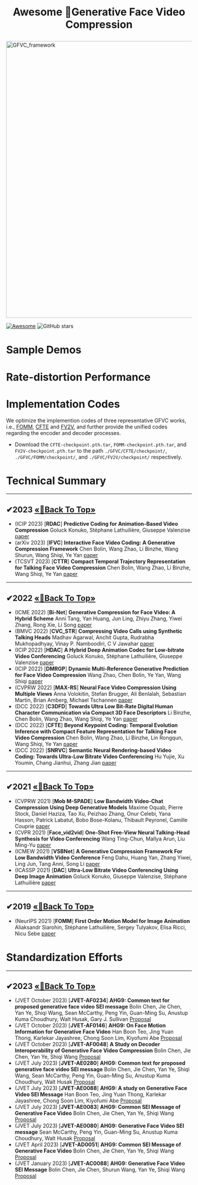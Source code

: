 # <p align=center> Awesome 🎉Generative Face Video Compression </p>

<img width="750" alt="GFVC_framework" src="https://github.com/Berlin0610/Awesome-Generative-Face-Video-Compression/assets/80899378/2e356fe5-7235-4a94-add5-9102ea6771cd">

[![Awesome](https://cdn.rawgit.com/sindresorhus/awesome/d7305f38d29fed78fa85652e3a63e154dd8e8829/media/badge.svg)](https://github.com/sindresorhus/awesome)  ![GitHub stars](https://github.com/Berlin0610/Awesome-Generative-Face-Video-Compression.svg?color=red) 

# Sample Demos

# Rate-distortion Performance

# Implementation Codes
We optimize the implemention codes of three representative GFVC works, i.e., [FOMM](https://github.com/AliaksandrSiarohin/first-order-model), [CFTE](https://github.com/Berlin0610/CFTE_DCC2022) and [FV2V](https://github.com/zhanglonghao1992/One-Shot_Free-View_Neural_Talking_Head_Synthesis), and further provide the unified codes regarding the encoder and decoder processes.

+ Download the `CFTE-checkpoint.pth.tar`, `FOMM-checkpoint.pth.tar`, and `FV2V-checkpoint.pth.tar` to the path `./GFVC/CFTE/checkpoint/`, `./GFVC/FOMM/checkpoint/`, and `./GFVC/FV2V/checkpoint/` respectively.

# Technical Summary

---
## <span id="Paper2023">✔2023 </span> [       «🎯Back To Top»       ](#)
- (ICIP 2023) [**RDAC**] **Predictive Coding for Animation-Based Video Compression** Goluck Konuko, Stéphane Lathuilière, Giuseppe Valenzise [paper](https://ieeexplore.ieee.org/stamp/stamp.jsp?arnumber=10222205)
- (arXiv 2023) [**IFVC**] **Interactive Face Video Coding: A Generative Compression Framework** Chen Bolin, Wang Zhao, Li Binzhe, Wang Shurun, Wang Shiqi, Ye Yan [paper](https://arxiv.org/pdf/2302.09919.pdf)
- (TCSVT 2023) [**CTTR**] **Compact Temporal Trajectory Representation for Talking Face Video Compression** Chen Bolin, Wang Zhao, Li Binzhe, Wang Shiqi, Ye Yan [paper](https://ieeexplore.ieee.org/stamp/stamp.jsp?tp=&arnumber=10109861)
  
---
## <span id="Paper2022">✔2022 </span> [       «🎯Back To Top»       ](#)
- (ICME 2022) [**Bi-Net**] **Generative Compression for Face Video: A Hybrid Scheme** Anni Tang, Yan Huang, Jun Ling, Zhiyu Zhang, Yiwei Zhang, Rong Xie, Li Song [paper](https://ieeexplore.ieee.org/stamp/stamp.jsp?tp=&arnumber=9859867)
- (BMVC 2022) [**CVC_STR**] **Compressing Video Calls using Synthetic Talking Heads** Madhav Agarwal, Anchit Gupta, Rudrabha Mukhopadhyay, Vinay P. Namboodiri, C V Jawahar [paper](https://arxiv.org/pdf/2210.03692.pdf)
- (ICIP 2022) [**HDAC**] **A Hybrid Deep Animation Codec for Low-bitrate Video Conferencing** Goluck Konuko, Stéphane Lathuilière, Giuseppe Valenzise [paper](https://arxiv.org/pdf/2207.13530.pdf)
- (ICIP 2022) [**DMRGP**] **Dynamic Multi-Reference Generative Prediction for Face Video Compression** Wang Zhao, Chen Bolin, Ye Yan, Wang Shiqi [paper](https://ieeexplore.ieee.org/stamp/stamp.jsp?tp=&arnumber=9897729)
- (CVPRW 2022) [**MAX-RS**] **Neural Face Video Compression Using Multiple Views** Anna Volokitin, Stefan Brugger, Ali Benlalah, Sebastian Martin, Brian Amberg, Michael Tschannen [paper](https://openaccess.thecvf.com/content/CVPR2022W/CLIC/papers/Volokitin_Neural_Face_Video_Compression_Using_Multiple_Views_CVPRW_2022_paper.pdf)
- (DCC 2022) [**C3DFD**] **Towards Ultra Low Bit-Rate Digital Human Character Communication via Compact 3D Face Descriptors** Li Binzhe, Chen Bolin, Wang Zhao, Wang Shiqi, Ye Yan [paper](https://ieeexplore.ieee.org/stamp/stamp.jsp?tp=&arnumber=9810765)
- (DCC 2022) [**CFTE**] **Beyond Keypoint Coding: Temporal Evolution Inference with Compact Feature Representation for Talking Face Video Compression** Chen Bolin, Wang Zhao, Li Binzhe, Lin Rongqun, Wang Shiqi, Ye Yan [paper](https://ieeexplore.ieee.org/stamp/stamp.jsp?tp=&arnumber=9810732)
- (DCC 2022) [**SNRVC**] **Semantic Neural Rendering-based Video Coding: Towards Ultra-Low Bitrate Video Conferencing** Hu Yujie, Xu Youmin, Chang Jianhui, Zhang Jian [paper](https://ieeexplore.ieee.org/stamp/stamp.jsp?tp=&arnumber=9810784)

---
## <span id="Paper2021">✔2021 </span> [       «🎯Back To Top»       ](#)
- (CVPRW 2021) [**Mob M-SPADE**] **Low Bandwidth Video-Chat Compression Using Deep Generative Models** Maxime Oquab, Pierre Stock, Daniel Haziza, Tao Xu, Peizhao Zhang, Onur Celebi, Yana Hasson, Patrick Labatut, Bobo Bose-Kolanu, Thibault Peyronel, Camille Couprie [paper](https://openaccess.thecvf.com/content/CVPR2021W/MAI/papers/Oquab_Low_Bandwidth_Video-Chat_Compression_Using_Deep_Generative_Models_CVPRW_2021_paper.pdf)
- (CVPR 2021) [**Face_vid2vid**] **One-Shot Free-View Neural Talking-Head Synthesis for Video Conferencing** Wang Ting-Chun, Mallya Arun, Liu Ming-Yu [paper](https://openaccess.thecvf.com/content/CVPR2021/papers/Wang_One-Shot_Free-View_Neural_Talking-Head_Synthesis_for_Video_Conferencing_CVPR_2021_paper.pdf)
- (ICMEW 2021) [**VSBNet**] **A Generative Compression Framework For Low Bandwidth Video Conference** Feng Dahu, Huang Yan, Zhang Yiwei, Ling Jun, Tang Anni, Song Li [paper](https://ieeexplore.ieee.org/stamp/stamp.jsp?tp=&arnumber=9455985)
- (ICASSP 2021) [**DAC**] **Ultra-Low Bitrate Video Conferencing Using Deep Image Animation** Goluck Konuko, Giuseppe Valenzise, Stéphane Lathuilière [paper](https://ieeexplore.ieee.org/stamp/stamp.jsp?tp=&arnumber=9414731)

---
## <span id="Paper2019">✔2019 </span> [       «🎯Back To Top»       ](#)
- (NeurIPS 2021) [**FOMM**] **First Order Motion Model for Image Animation** Aliaksandr Siarohin, Stéphane Lathuilière, Sergey Tulyakov, Elisa Ricci, Nicu Sebe [paper](https://proceedings.neurips.cc/paper_files/paper/2019/file/31c0b36aef265d9221af80872ceb62f9-Paper.pdf)


# Standardization Efforts

---
## <span id="Proposal2023">✔2023 </span> [       «🎯Back To Top»       ](#)
- (JVET October 2023) [**JVET-AF0234**] **AHG9: Common text for proposed generative face video SEI message** Bolin Chen, Jie Chen, Yan Ye, Shiqi Wang, Sean McCarthy, Peng Yin, Guan-Ming Su, Anustup Kuma Choudhury, Walt Husak, Gary J. Sullivan [Proposal](https://jvet-experts.org/doc_end_user/current_document.php?id=13497)
- (JVET October 2023) [**JVET-AF0146**] **AHG9: On Face Motion Information for Generative Face Video** Han Boon Teo, Jing Yuan Thong, Karlekar Jayashree, Chong Soon Lim, Kiyofumi Abe [Proposal](https://jvet-experts.org/doc_end_user/current_document.php?id=13404)
- (JVET October 2023) [**JVET-AF0048**] **A Study on Decoder Interoperability of Generative Face Video Compression** Bolin Chen, Jie Chen, Yan Ye, Shiqi Wang [Proposal](https://jvet-experts.org/doc_end_user/current_document.php?id=13296)
- (JVET July 2023) [**JVET-AE0280**] **AHG9: Common text for proposed generative face video SEI message** Bolin Chen, Jie Chen, Yan Ye, Shiqi Wang, Sean McCarthy, Peng Yin, Guan-Ming Su, Anustup Kuma Choudhury, Walt Husak [Proposal](https://jvet-experts.org/doc_end_user/current_document.php?id=13243)
- (JVET July 2023) [**JVET-AE0088**] **AHG9: A study on Generative Face Video SEI Message** Han Boon Teo, Jing Yuan Thong, Karlekar Jayashree, Chong Soon Lim, Kiyofumi Abe [Proposal](https://jvet-experts.org/doc_end_user/current_document.php?id=13036)
- (JVET July 2023) [**JVET-AE0083**] **AHG9: Common SEI Message of Generative Face Video** Bolin Chen, Jie Chen, Yan Ye, Shiqi Wang [Proposal](https://jvet-experts.org/doc_end_user/current_document.php?id=13031)
- (JVET July 2023) [**JVET-AE0080**] **AHG9: Generative Face Video SEI message** Sean McCarthy, Peng Yin, Guan-Ming Su, Anustup Kuma Choudhury, Walt Husak [Proposal](https://jvet-experts.org/doc_end_user/current_document.php?id=13028)
- (JVET April 2023) [**JVET-AD0051**] **AHG9: Common SEI Message of Generative Face Video** Bolin Chen, Jie Chen, Yan Ye, Shiqi Wang [Proposal](https://jvet-experts.org/doc_end_user/current_document.php?id=12598)
- (JVET January 2023) [**JVET-AC0088**] **AHG9: Generative Face Video SEI Message** Bolin Chen, Jie Chen, Shurun Wang, Yan Ye, Shiqi Wang [Proposal](https://jvet-experts.org/doc_end_user/current_document.php?id=12290)



